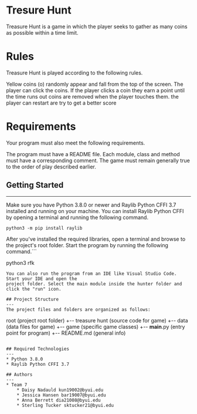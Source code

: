# Tresure Hunt
Treasure Hunt is a game in which the player seeks to gather as many coins as possible within a time limit.

# Rules
Treasure Hunt is played according to the following rules.

Yellow coins (o) randomly appear and fall from the top of the screen.
The player can click the coins.
If the player clicks a coin they earn a point until the time runs out
coins are removed when the player touches them.
the player can restart are try to get a better score

# Requirements
Your program must also meet the following requirements.

The program must have a README file.
Each module, class and method must have a corresponding comment.
The game must remain generally true to the order of play described earlier.

## Getting Started
---
Make sure you have Python 3.8.0 or newer and Raylib Python CFFI 3.7 installed and running on your machine. You can install Raylib Python CFFI by opening a terminal and running the following command.
```
python3 -m pip install raylib
```
After you've installed the required libraries, open a terminal and browse to the project's root folder. Start the program by running the following command.```

python3 rfk 
```
You can also run the program from an IDE like Visual Studio Code. Start your IDE and open the 
project folder. Select the main module inside the hunter folder and click the "run" icon.

## Project Structure
---
The project files and folders are organized as follows:
```
root                    (project root folder)
+-- treasure hunt                (source code for game)
  +-- data              (data files for game)
  +-- game              (specific game classes)
  +-- __main__.py       (entry point for program)
+-- README.md           (general info)
```

## Required Technologies
---
* Python 3.8.0
* Raylib Python CFFI 3.7

## Authors
---
* Team 7
    * Daisy Nadauld kun19002@byui.edu
    * Jessica Hansen bar19007@byui.edu
    * Anna Berrett dia21008@byui.edu
    * Sterling Tucker sktucker21@byui.edu
